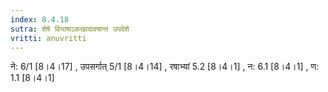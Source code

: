 ```yaml
---
index: 8.4.18
sutra: शेषे विभाषाऽकखादावषान्त उपदेशे
vritti: anuvritti
---
```


ने: 6/1 [8।4।17] , उपसर्गात् 5/1 [8।4।14] ,  रषाभ्यां 5.2 [8।4।1] , न: 6.1 [8।4।1] ,  ण: 1.1 [8।4।1] 